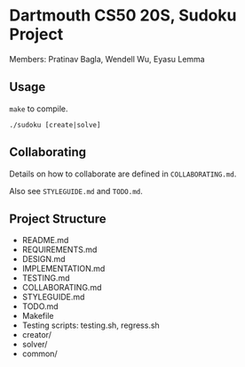 # Dartmouth CS50 20S, Sudoku Project

Members: Pratinav Bagla, Wendell Wu, Eyasu Lemma

## Usage

`make` to compile.

`./sudoku [create|solve]`

## Collaborating

Details on how to collaborate are defined in `COLLABORATING.md`.

Also see `STYLEGUIDE.md` and `TODO.md`.

## Project Structure

- README.md
- REQUIREMENTS.md
- DESIGN.md
- IMPLEMENTATION.md
- TESTING.md
- COLLABORATING.md
- STYLEGUIDE.md
- TODO.md
- Makefile
- Testing scripts: testing.sh, regress.sh
- creator/
- solver/
- common/

